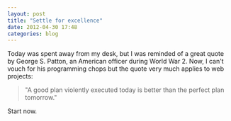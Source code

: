 ```yaml
---
layout: post
title: "Settle for excellence"
date: 2012-04-30 17:48
categories: blog
---
```


Today was spent away from my desk, but I was reminded of a great quote by George S. Patton, an American officer during World War 2. Now, I can't vouch for his programming chops but the quote very much applies to web projects:

> "A good plan violently executed today is better than the perfect plan tomorrow." 

Start now.
